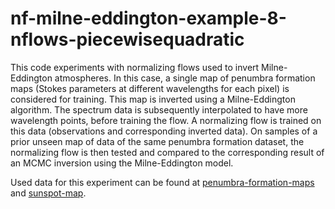 # nf-milne-eddington-example-8-nflows-piecewisequadratic
This code experiments with normalizing flows used to invert Milne-Eddington atmospheres. In this case, a single map of penumbra formation maps (Stokes parameters at different wavelengths for each pixel) is considered for training. This map is inverted using a Milne-Eddington algorithm. The spectrum data is subsequently interpolated to have more wavelength points, before training the flow. A normalizing flow is trained on this data (observations and corresponding inverted data). On samples of a prior unseen map of data of the same penumbra formation dataset, the normalizing flow is then tested and compared to the corresponding result of an MCMC inversion using the Milne-Eddington model.

Used data for this experiment can be found at [penumbra-formation-maps](https://drive.google.com/drive/folders/1-W3vCJC4gEsQWW0pzwF8PbQ3erE0eGPI?usp=drive_link/) and [sunspot-map](https://drive.google.com/drive/folders/1AM6oA1mLYQ_DtIlSv52aYXDNDTygRQyq?usp=drive_link).
